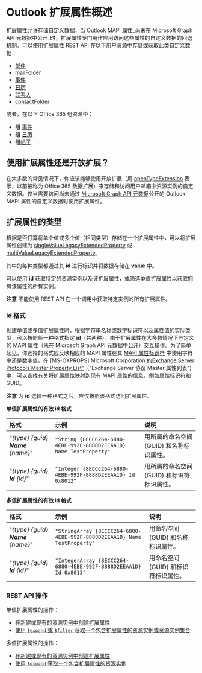# <a name="outlook-extended-properties-overview"></a>Outlook 扩展属性概述

扩展属性允许存储自定义数据，当 Outlook MAPI 属性_尚未在 Microsoft Graph API 元数据中公开_时，扩展属性专门用作应用访问这些属性的自定义数据的回退机制。可以使用扩展属性 REST API 在以下用户资源中存储或获取此类自定义数据：

- [邮件](../resources/message.md)
- [mailFolder](../resources/mailfolder.md)
- [事件](../resources/event.md)
- [日历](../resources/calendar.md)
- [联系人](../resources/contact.md)
- [contactFolder](../resources/contactfolder.md) 

或者，在以下 Office 365 组资源中：

- 组 [事件](../resources/event.md)
- 组 [日历](../resources/calendar.md)
- 组[帖子](../resources/post.md) 

## <a name="use-extended-properties-or-open-extensions"></a>使用扩展属性还是开放扩展？

在大多数的常见情况下，你应该能够使用开放扩展（用 [openTypeExtension](../resources/opentypeextension.md) 表示，以前被称为 Office 365 数据扩展）来存储和访问用户邮箱中资源实例的自定义数据。仅当需要访问尚未通过 [Microsoft Graph API 元数据](http://developer.microsoft.com/en-us/graph/docs/overview/call_api)公开的 Outlook MAPI 属性的自定义数据时使用扩展属性。 

## <a name="types-of-extended-properties"></a>扩展属性的类型

根据是否打算将单个值或多个值（相同类型）存储在一个扩展属性中，可以将扩展属性创建为 [singleValueLegacyExtendedProperty](../resources/singleValueLegacyExtendedProperty.md) 或 [multiValueLegacyExtendedProperty](../resources/multiValueLegacyExtendedProperty.md)。

其中的每种类型都通过其 **id** 进行标识并将数据存储在 **value** 中。 

可以使用 **id** 获取特定的资源实例以及该扩展属性，或筛选单值扩展属性以获取拥有该属性的所有实例。 

**注意** 不能使用 REST API 在一个调用中获取特定实例的所有扩展属性。
  

### <a name="id-formats"></a>id 格式

创建单值或多值扩展属性时，根据字符串名称或数字标识符以及属性值的实际类型，可以按照任一种格式指定 **id**（共两种）。由于扩展属性在大多数情况下与定义的 MAPI 属性（未在 Microsoft Graph API 元数据中公开）交互操作。为了简单起见，你选择的格式应反映相应的 MAPI 属性在其 [MAPI 属性标识符](https://msdn.microsoft.com/en-us/library/office/cc815528.aspx) 中使用字符串还是数字值。在 \[MS-OXPROPS\] Microsoft Corporation 的[Exchange Server Protocols Master Property List”](https://msdn.microsoft.com/en-us/library/cc433490%28v=exchg.80%29.aspx)（“Exchange Server 协议 Master 属性列表”）中，可以查找有关将扩展属性映射到现有 MAPI 属性的信息，例如属性标识符和 GUID。

**注意** 为 **id** 选择一种格式之后，应仅按照该格式访问扩展属性。


**单值扩展属性的有效 id 格式**

|**格式**|**示例**|**说明**|
|:---------|:----------|:--------------|
| "*{type} {guid} **Name** {name}*" | ```"String {8ECCC264-6880-4EBE-992F-8888D2EEAA1D} Name TestProperty"``` | 用所属的命名空间 (GUID) 和名称标识属性。         |
| "*{type} {guid} **Id** {id}*"     | ```"Integer {8ECCC264-6880-4EBE-992F-8888D2EEAA1D} Id 0x8012"```        | 用所属的命名空间 (GUID) 和标识符标识属性。  |

**多值扩展属性的有效 id 格式**

|**格式**|**示例**|**说明**|
|:---------|:----------|:--------------|
| "*{type} {guid} **Name** {name}*" | ```"StringArray {8ECCC264-6880-4EBE-992F-8888D2EEAA1D} Name TestProperty"``` | 用命名空间 (GUID) 和名称标识属性。         |
| "*{type} {guid} **Id** {id}*"     | ```"IntegerArray {8ECCC264-6880-4EBE-992F-8888D2EEAA1D} Id 0x8013"```        | 用命名空间 (GUID) 和标识符标识属性。   |

### <a name="rest-api-operations"></a>REST API 操作
 
单值扩展属性的操作：

- [在新建或现有的资源实例中创建扩展属性](../api/singlevaluelegacyextendedproperty_post_singlevalueextendedproperties.md)
- [使用 `$expand` 或 `$filter` 获取一个包含扩展属性的资源实例或资源实例集合](../api/singlevaluelegacyextendedproperty_get.md)

多值扩展属性的操作：

- [在新建或现有的资源实例中创建扩展属性](../api/multivaluelegacyextendedproperty_post_multivalueextendedproperties.md)
- [使用 `$expand` 获取一个包含扩展属性的资源实例](../api/multivaluelegacyextendedproperty_get.md)

